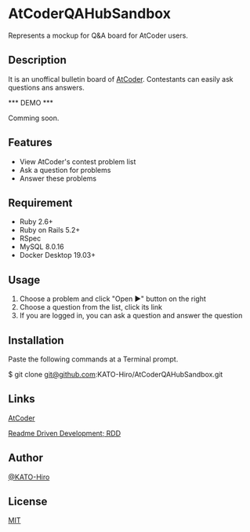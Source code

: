 # AtCoderQAHubSandbox

Represents a mockup for Q&amp;A board for AtCoder users.

## Description

It is an unoffical bulletin board of [AtCoder](https://atcoder.jp/). Contestants can easily ask questions ans answers.

*** DEMO ***

Comming soon.

## Features

- View AtCoder's contest problem list
- Ask a question for problems
- Answer these problems

## Requirement

- Ruby 2.6+
- Ruby on Rails 5.2+
- RSpec
- MySQL 8.0.16
- Docker Desktop 19.03+

## Usage

1. Choose a problem and click "Open ▶" button on the right
2. Choose a question from the list, click its link
3. If you are logged in, you can ask a question and answer the question

## Installation

Paste the following commands at a Terminal prompt.

  $ git clone git@github.com:KATO-Hiro/AtCoderQAHubSandbox.git

## Links

[AtCoder](https://atcoder.jp/)

[Readme Driven Development; RDD](https://qiita.com/b4b4r07/items/c80d53db9a0fd59086ec)

## Author

[@KATO-Hiro](https://twitter.com/k_hiro1818)

## License

[MIT](http://KATO-Hiro.mit-license.org)
